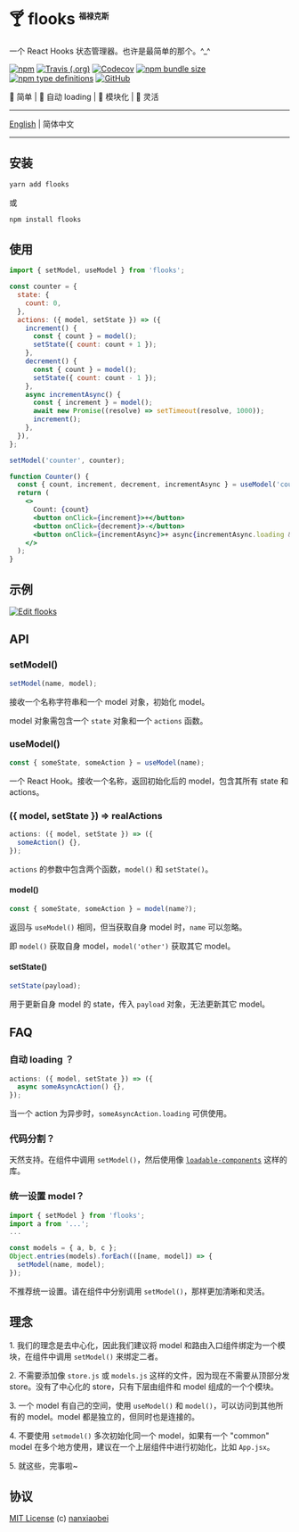 # 🍸 flooks <sup><sup><sub><sub>福禄克斯</sub></sub></sup></sup>

一个 React Hooks 状态管理器。也许是最简单的那个。^\_^

[![npm](https://img.shields.io/npm/v/flooks?style=flat-square)](https://www.npmjs.com/package/flooks)
[![Travis (.org)](https://img.shields.io/travis/nanxiaobei/flooks?style=flat-square)](https://travis-ci.org/nanxiaobei/flooks)
[![Codecov](https://img.shields.io/codecov/c/github/nanxiaobei/flooks?style=flat-square)](https://codecov.io/gh/nanxiaobei/flooks)
[![npm bundle size](https://img.shields.io/bundlephobia/minzip/flooks?style=flat-square)](https://bundlephobia.com/result?p=flooks)
[![npm type definitions](https://img.shields.io/npm/types/typescript?style=flat-square)](https://github.com/nanxiaobei/flooks/blob/master/src/index.ts)
[![GitHub](https://img.shields.io/github/license/nanxiaobei/flooks?style=flat-square)](https://github.com/nanxiaobei/flooks/blob/master/LICENSE)

🍰 简单 | 🍭 自动 loading | 🍕 模块化 | 🥂 灵活

---

[English](./README.md) | 简体中文

---

## 安装

```sh
yarn add flooks
```

或

```sh
npm install flooks
```

## 使用

```jsx harmony
import { setModel, useModel } from 'flooks';

const counter = {
  state: {
    count: 0,
  },
  actions: ({ model, setState }) => ({
    increment() {
      const { count } = model();
      setState({ count: count + 1 });
    },
    decrement() {
      const { count } = model();
      setState({ count: count - 1 });
    },
    async incrementAsync() {
      const { increment } = model();
      await new Promise((resolve) => setTimeout(resolve, 1000));
      increment();
    },
  }),
};

setModel('counter', counter);

function Counter() {
  const { count, increment, decrement, incrementAsync } = useModel('counter');
  return (
    <>
      Count: {count}
      <button onClick={increment}>+</button>
      <button onClick={decrement}>-</button>
      <button onClick={incrementAsync}>+ async{incrementAsync.loading && '...'}</button>
    </>
  );
}
```

## 示例

[![Edit flooks](https://codesandbox.io/static/img/play-codesandbox.svg)](https://codesandbox.io/s/flooks-gqye5)

## API

### setModel()

```js
setModel(name, model);
```

接收一个名称字符串和一个 model 对象，初始化 model。

model 对象需包含一个 `state` 对象和一个 `actions` 函数。

### useModel()

```js
const { someState, someAction } = useModel(name);
```

一个 React Hook。接收一个名称，返回初始化后的 model，包含其所有 state 和 actions。

### ({ model, setState }) => realActions

```js
actions: ({ model, setState }) => ({
  someAction() {},
});
```

`actions` 的参数中包含两个函数，`model()` 和 `setState()`。

#### model()

```js
const { someState, someAction } = model(name?);
```

返回与 `useModel()` 相同，但当获取自身 model 时，`name` 可以忽略。

即 `model()` 获取自身 model，`model('other')` 获取其它 model。

#### setState()

```js
setState(payload);
```

用于更新自身 model 的 state，传入 `payload` 对象，无法更新其它 model。

## FAQ

### 自动 loading ？

```js
actions: ({ model, setState }) => ({
  async someAsyncAction() {},
});
```

当一个 action 为异步时，`someAsyncAction.loading` 可供使用。

### 代码分割？

天然支持。在组件中调用 `setModel()`，然后使用像 [`loadable-components`](https://github.com/smooth-code/loadable-components) 这样的库。

### 统一设置 model？

```js
import { setModel } from 'flooks';
import a from '...';
...

const models = { a, b, c };
Object.entries(models).forEach(([name, model]) => {
  setModel(name, model);
});
```

不推荐统一设置。请在组件中分别调用 `setModel()`，那样更加清晰和灵活。

## 理念

1\. 我们的理念是去中心化，因此我们建议将 model 和路由入口组件绑定为一个模块，在组件中调用 `setModel()` 来绑定二者。

2\. 不需要添加像 `store.js` 或 `models.js` 这样的文件，因为现在不需要从顶部分发 store。没有了中心化的 store，只有下层由组件和 model 组成的一个个模块。

3\. 一个 model 有自己的空间，使用 `useModel()` 和 `model()`，可以访问到其他所有的 model。model 都是独立的，但同时也是连接的。

4\. 不要使用 `setmodel()` 多次初始化同一个 model，如果有一个 "common" model 在多个地方使用，建议在一个上层组件中进行初始化，比如 `App.jsx`。

5\. 就这些，完事啦~

## 协议

[MIT License](https://github.com/nanxiaobei/flooks/blob/master/LICENSE) (c) [nanxiaobei](https://mrlee.me/)
